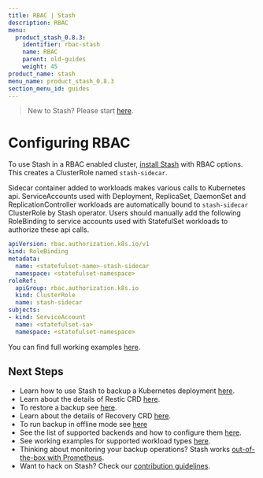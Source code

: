 ```yaml
---
title: RBAC | Stash
description: RBAC
menu:
  product_stash_0.8.3:
    identifier: rbac-stash
    name: RBAC
    parent: old-guides
    weight: 45
product_name: stash
menu_name: product_stash_0.8.3
section_menu_id: guides
---
```

> New to Stash? Please start [here](/docs/concepts/README.md).

# Configuring RBAC

To use Stash in a RBAC enabled cluster, [install Stash](/docs/setup/install.md) with RBAC options. This creates a ClusterRole named `stash-sidecar`.

Sidecar container added to workloads makes various calls to Kubernetes api. ServiceAccounts used with Deployment, ReplicaSet, DaemonSet and ReplicationController workloads are automatically bound to `stash-sidecar` ClusterRole by Stash operator. Users should manually add the following RoleBinding to service accounts used with StatefulSet workloads to authorize these api calls.

```yaml
apiVersion: rbac.authorization.k8s.io/v1
kind: RoleBinding
metadata:
  name: <statefulset-name>-stash-sidecar
  namespace: <statefulset-namespace>
roleRef:
  apiGroup: rbac.authorization.k8s.io
  kind: ClusterRole
  name: stash-sidecar
subjects:
- kind: ServiceAccount
  name: <statefulset-sa>
  namespace: <statefulset-namespace>
```

You can find full working examples [here](/docs/guides/old/workloads.md).

## Next Steps

- Learn how to use Stash to backup a Kubernetes deployment [here](/docs/guides/old/backup.md).
- Learn about the details of Restic CRD [here](/docs/concepts/crds/restic.md).
- To restore a backup see [here](/docs/guides/old/restore.md).
- Learn about the details of Recovery CRD [here](/docs/concepts/crds/recovery.md).
- To run backup in offline mode see [here](/docs/guides/old/offline_backup.md)
- See the list of supported backends and how to configure them [here](/docs/guides/old/backends/overview.md).
- See working examples for supported workload types [here](/docs/guides/old/workloads.md).
- Thinking about monitoring your backup operations? Stash works [out-of-the-box with Prometheus](/docs/guides/old/monitoring/overview.md).
- Want to hack on Stash? Check our [contribution guidelines](/docs/CONTRIBUTING.md).
